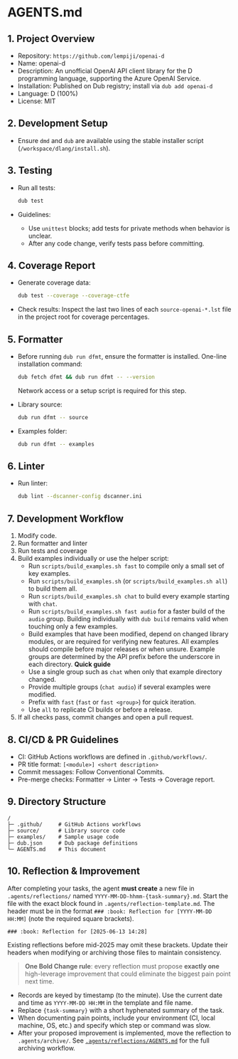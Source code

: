 # AGENTS.md

## 1. Project Overview

* Repository: `https://github.com/lempiji/openai-d`
* Name: openai-d
* Description: An unofficial OpenAI API client library for the D programming language, supporting the Azure OpenAI Service.
* Installation: Published on Dub registry; install via `dub add openai-d`
* Language: D (100%)
* License: MIT

## 2. Development Setup

* Ensure `dmd` and `dub` are available using the stable installer script (`/workspace/dlang/install.sh`).

## 3. Testing

* Run all tests:

  ```bash
  dub test
  ```
* Guidelines:

  * Use `unittest` blocks; add tests for private methods when behavior is unclear.
  * After any code change, verify tests pass before committing.

## 4. Coverage Report

* Generate coverage data:

  ```bash
  dub test --coverage --coverage-ctfe
  ```
* Check results: Inspect the last two lines of each `source-openai-*.lst` file in the project root for coverage percentages.

## 5. Formatter

* Before running `dub run dfmt`, ensure the formatter is installed. One-line
  installation command:

  ```bash
  dub fetch dfmt && dub run dfmt -- --version
  ```
  Network access or a setup script is required for this step.

* Library source:

  ```bash
  dub run dfmt -- source
  ```
* Examples folder:

  ```bash
  dub run dfmt -- examples
  ```

## 6. Linter

* Run linter:

  ```bash
  dub lint --dscanner-config dscanner.ini
  ```

## 7. Development Workflow

1. Modify code.
2. Run formatter and linter
3. Run tests and coverage
4. Build examples individually or use the helper script:
   * Run `scripts/build_examples.sh fast` to compile only a small set of key examples.
   * Run `scripts/build_examples.sh` (or `scripts/build_examples.sh all`) to build them all.
   * Run `scripts/build_examples.sh chat` to build every example starting with `chat`.
   * Run `scripts/build_examples.sh fast audio` for a faster build of the `audio` group.
   Building individually with `dub build` remains valid when touching only a few examples.
   * Build examples that have been modified,
     depend on changed library modules, or
     are required for verifying new features.
   All examples should compile before major releases or when unsure.
   Example groups are determined by the API prefix before the underscore in each directory.
   **Quick guide**
   - Use a single group such as `chat` when only that example directory changed.
   - Provide multiple groups (`chat audio`) if several examples were modified.
   - Prefix with `fast` (`fast` or `fast <group>`) for quick iteration.
   - Use `all` to replicate CI builds or before a release.
5. If all checks pass, commit changes and open a pull request.

## 8. CI/CD & PR Guidelines

* CI: GitHub Actions workflows are defined in `.github/workflows/`.
* PR title format: `[<module>] <short description>`
* Commit messages: Follow Conventional Commits.
* Pre-merge checks: Formatter → Linter → Tests → Coverage report.

## 9. Directory Structure

```
/
├─ .github/     # GitHub Actions workflows
├─ source/      # Library source code
├─ examples/    # Sample usage code
├─ dub.json     # Dub package definitions
└─ AGENTS.md    # This document
```

## 10. Reflection & Improvement

After completing your tasks, the agent **must create** a new file in `.agents/reflections/` named `YYYY-MM-DD-hhmm-{task-summary}.md`. Start the file with the exact block found in `.agents/reflection-template.md`. The header must be in the format `### :book: Reflection for [YYYY-MM-DD HH:MM]` (note the required square brackets).

```
### :book: Reflection for [2025-06-13 14:28]
```

Existing reflections before mid-2025 may omit these brackets. Update their
headers when modifying or archiving those files to maintain consistency.

> **One Bold Change rule**: every reflection must propose **exactly one** high-leverage improvement that could eliminate the biggest pain point next time.

* Records are keyed by timestamp (to the minute). Use the current date and time as `YYYY-MM-DD HH:MM` in the template and file name.
* Replace `{task-summary}` with a short hyphenated summary of the task.
* When documenting pain points, include your environment (CI, local machine, OS, etc.) and specify which step or command was slow.
* After your proposed improvement is implemented, move the reflection to `.agents/archive/`. See [`.agents/reflections/AGENTS.md`](.agents/reflections/AGENTS.md) for the full archiving workflow.
